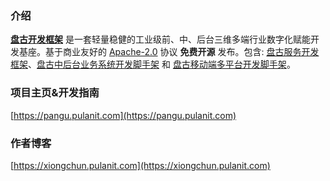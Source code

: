 ### 介绍

[**盘古开发框架**](https://pangu.pulanit.com) 是一套轻量稳健的工业级前、中、后台三维多端行业数字化赋能开发基座。基于商业友好的 [Apache-2.0](https://www.apache.org/licenses/LICENSE-2.0) 协议 **免费开源** 发布。包含: [盘古服务开发框架](https://pangu.pulanit.com/docs/intro)、[盘古中后台业务系统开发脚手架](https://pangu.pulanit.com/admin/intro) 和 [盘古移动端多平台开发脚手架](https://pangu.pulanit.com/app/intro)。

### 项目主页&开发指南

[https://pangu.pulanit.com](https://pangu.pulanit.com)

### 作者博客
[https://xiongchun.pulanit.com](https://xiongchun.pulanit.com)
